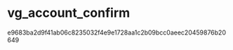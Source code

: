 vg_account_confirm
==================
e9683ba2d9f41ab06c8235032f4e9e1728aa1c2b09bcc0aeec20459876b20649

